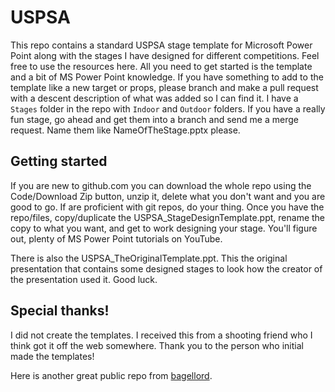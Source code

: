 # USPSA
This repo contains a standard USPSA stage template for Microsoft Power Point along with the stages I have designed for different competitions. Feel free to use the resources here. All you need to get started is the template and a bit of MS Power Point knowledge. If you have something to add to the template like a new target or props, please branch and make a pull request with a descent description of what was added so I can find it. I have a `Stages` folder in the repo with `Indoor` and `Outdoor` folders. If you have a really fun stage, go ahead and get them into a branch and send me a merge request. Name them like NameOfTheStage.pptx please.

## Getting started
If you are new to github.com you can download the whole repo using the Code/Download Zip button, unzip it, delete what you don't want and you are good to go. If are proficient with git repos, do your thing. Once you have the repo/files, copy/duplicate the USPSA_StageDesignTemplate.ppt, rename the copy to what you want, and get to work designing your stage. You'll figure out, plenty of MS Power Point tutorials on YouTube.

There is also the USPSA_TheOriginalTemplate.ppt. This the original presentation that contains some designed stages to look how the creator of the presentation used it. Good luck.

## Special thanks!
I did not create the templates. I received this from a shooting friend who I think got it off the web somewhere. Thank you to the person who initial made the templates! 

Here is another great public repo from [bagellord](https://github.com/bagellord/USPSA-Stages).
